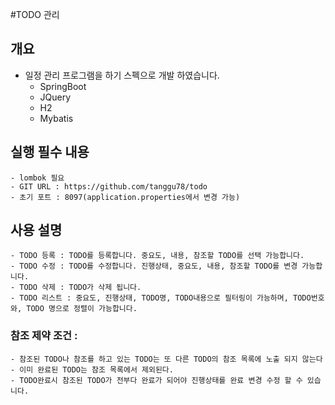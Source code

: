 #TODO 관리

## 개요
 * 일정 관리 프로그램을 하기 스펙으로 개발 하였습니다.
	- SpringBoot
	- JQuery 
	- H2
	- Mybatis

## 실행 필수 내용
	- lombok 필요
	- GIT URL : https://github.com/tanggu78/todo
	- 초기 포트 : 8097(application.properties에서 변경 가능)

## 사용 설명
	- TODO 등록 : TODO를 등록합니다. 중요도, 내용, 참조할 TODO를 선택 가능합니다.
	- TODO 수정 : TODO를 수정합니다. 진행상태, 중요도, 내용, 참조할 TODO를 변경 가능합니다.
	- TODO 삭제 : TODO가 삭제 됩니다.
	- TODO 리스트 : 중요도, 진행상태, TODO명, TODO내용으로 필터링이 가능하며, TODO번호와, TODO 명으로 정렬이 가능합니다.

### 참조 제약 조건 :
	- 참조된 TODO나 참조를 하고 있는 TODO는 또 다른 TODO의 참조 목록에 노출 되지 않는다
    - 이미 완료된 TODO는 참조 목록에서 제외된다.
    - TODO완료시 참조된 TODO가 전부다 완료가 되어야 진행상태를 완료 변경 수정 할 수 있습니다. 	    


